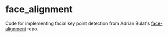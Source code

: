 # face_alignment
Code for implementing facial key point detection from Adrian Bulat's [face-alignment](https://github.com/1adrianb/face-alignment) repo.

